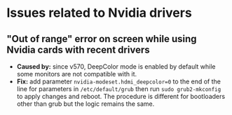 # Issues related to Nvidia drivers

## "Out of range" error on screen while using Nvidia cards with recent drivers

- **Caused by:** since v570, DeepColor mode is enabled by default while some monitors are not compatible with it.
- **Fix:** add parameter `nvidia-modeset.hdmi_deepcolor=0` to the end of the line for parameters in `/etc/default/grub` then run `sudo grub2-mkconfig` to apply changes and reboot. The procedure is different for bootloaders other than grub but the logic remains the same.

## 
